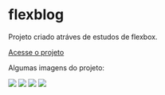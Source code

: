 # flexblog

Projeto criado atráves de estudos de flexbox.

<a href="https://rebecaklopes.github.io/flexblog/">Acesse o projeto</a>

Algumas imagens do projeto: 

<img src="./img/print/print1.jpg">
<img src="./img/print/print2.jpg">
<img src="./img/print/print3.jpg">
<img src="./img/print/print4.jpg">